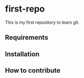 # first-repo
This is my first repository to learn git.

## Requirements

## Installation

## How to contribute
